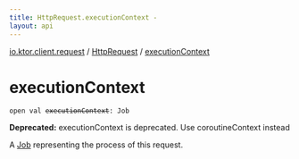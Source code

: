 ```yaml
---
title: HttpRequest.executionContext - 
layout: api
---
```


<div class='api-docs-breadcrumbs'><a href="../index.html">io.ktor.client.request</a> / <a href="index.html">HttpRequest</a> / <a href="./execution-context.html">executionContext</a></div>

# executionContext

<div class="signature"><code><span class="keyword">open</span> <span class="keyword">val </span><s><span class="identifier">executionContext</span></s><span class="symbol">: </span><span class="identifier">Job</span></code></div>

**Deprecated:** executionContext is deprecated. Use coroutineContext instead

A <a href="#">Job</a> representing the process of this request.

